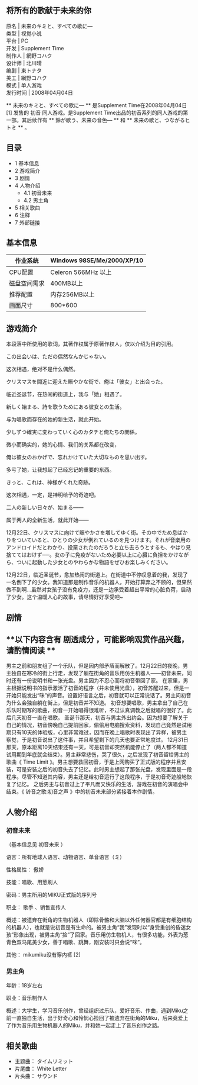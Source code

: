 将所有的歌献于未来的你  
---  
原名  |  未来のキミと、すべての歌に―   
类型  |  视觉小说   
平台  |  PC   
开发  |  Supplement Time   
制作人  |  網野コハク   
设计师  |  北川晴   
编剧  |  東トナタ   
美工  |  網野コハク   
模式  |  单人游戏   
发行时间  |  2008年04月04日   
  
** 未来のキミと、すべての歌に―  ** 是Supplement Time在2008年04月04日  [1]  发售的  初音
同人游戏。是Supplement Time出品的初音系列的同人游戏的第一部。其后续作有 ** 鈴が歌う、未来の音色―  ** 和 **
未来の歌と、つながるヒトミ  ** 。

##  目录

  * 1  基本信息 
  * 2  游戏简介 
  * 3  剧情 
  * 4  人物介绍 
    * 4.1  初音未来 
    * 4.2  男主角 
  * 5  相关歌曲 
  * 6  注释 
  * 7  外部链接 

##  基本信息

作业系统  |  Windows 98SE/Me/2000/XP/10   
---|---  
CPU配置  |  Celeron 566MHz 以上   
磁盘空间需求  |  400MB以上   
推荐配置  |  内存256MB以上   
画面尺寸  |  800*600   
  
##  游戏简介

本段落中所使用的歌词，其著作权属于原著作权人，仅以介绍为目的引用。

この出会いは、ただの偶然なんかじゃない。

这次相遇，绝对不是什么偶然。

クリスマスを間近に迎えた賑やかな街で、俺は「彼女」と出会った。

临近圣诞节，在热闹的街道上，我与「她」相遇了。

新しく始まる、詩を歌うためにある彼女との生活。

与为唱歌而存在的她的新生活，就此开始。

少しずつ確実に変わっていく心のカタチと俺たちの関係。

微小而确实的，她的心情、我们的关系都在改变，

俺は彼女のおかげで、忘れかけていた大切なものを思い出す。

多亏了她，让我想起了已经忘记的重要的东西。

きっと、これは、神様がくれた奇跡。

这次相遇，一定，是神明给予的奇迹吧。

二人の新しい日々が、始まる――

属于两人的全新生活，就此开始——

12月22日、クリスマスに向けて賑やかさを増してゆく街。その中でため息ばかりをついていると、ひとりの少女が倒れているのを見つけます。それが音楽用のアンドロイドだとわかり、投棄されたのだろうと立ち去ろうとするも、やはり見捨ててはおけず──。女の子に免疫がないため必要以上に心臓に負担をかけながら、ついに起動した少女とのやわらかな物語をぜひお楽しみください。

12月22日，临近圣诞节，愈加热闹的街道上。在街道中不停叹息着的我，发现了一名倒下了的少女。我知道那是制作音乐的机器人，开始打算弃之不顾的，但果然做不到啊…虽然对女孩子没有免疫力，还是一边承受着超出平常的心脏负荷，启动了少女。这个温暖人心的故事，请尽情好好享受吧~

##  剧情

**以下内容含有 剧透成分  ，可能影响观赏作品兴趣，请酌情阅读 **  
---  
男主之前和朋友组了一个乐队，但是因内部矛盾而解散了。12月22日的夜晚，男主独自在寒冷的街上行走，发现了躺在街角的音乐用仿生机器人——初音未来，同时还有一份说明书和一张光盘。男主因为不忍心而将初音带回了家。
在家里，男主根据说明书的指示激活了初音的程序（并未使用光盘），初音苏醒过来，但是一开始只能发出“咪”的声音。设置好语言之后，初音就可以正常说话了。男主问初音为什么会独自躺在街上，但是初音并不知道。
初音想要唱歌，男主拿出了自己在乐队时期写的歌曲，初音一开始唱得很难听，不过认真调教之后就唱的很好了。此后几天初音一直在唱歌。
圣诞节那天，初音与男主外出约会。因为想要了解关于自己的情况，初音傍晚自己提前回家，偷偷用电脑搜索资料，发现自己竟然是试用期只有10天的体验版，心里非常难过，因而在晚上唱歌时表现出了异样，被男主察觉，于是初音说出了这件事，并且希望剩下的几天也要正常地度过。
12月31日那天，原本距离10天结束还有一天，可是初音却突然机能停止了（两人都不知道试用期到年底就会结束）。男主非常悲伤，哭了很久，之后发现了初音留给男主的歌曲《
Time Limit
》。男主想要救回初音，于是上网购买了正式版的程序并且安装，可是安装之后的初音失去了记忆。此时男主想起了那张光盘，发现里面是一段程序。尽管不知道其内容，男主还是给初音运行了这段程序，于是初音奇迹般地恢复了记忆。
之后男主与初音过上了平凡而又快乐的生活，游戏在初音的演唱会中结束。《  铃音之歌:初音之声  》中的初音未来部分紧接着本作剧情。  
  
##  人物介绍

###  初音未来

（基本信息见  初音未来  ）

语言：所有地球人语言、动物语言、单音语言（ミ）

性格属性：  傲娇

技能：唱歌、用葱刷人

密码：男主所用的MIKU正式版的序列号

职业：  歌手  、销售宣传人

概述：被遗弃在街角的生物机器人（即除骨骼和大脑以外任何器官都是有细胞结构的机器人），也就是说初音是有生命的。被男主角“我”发现时以“身受重创的昏迷女孩”形象出现，被男主角“捡”了回家。音乐用仿生物机人，有很多功能，外表为葱青色双马尾美少女，善于唱歌、跳舞，刚安装时只会说“咪”。

其他：  mikumiku没有穿内裤  [2]

###  男主角

年龄：18岁左右

职业：音乐制作人

概述：大学生，学习音乐创作，曾经组织过乐队，爱好音乐、作曲，遇到Miku之前一直独自生活，出于好奇心和怜悯心捡回了被遗弃在街角的Miku，后来竟爱上了作为音乐用生物机器人的Miku，并和她一起走上了音乐创作之路。

##  相关歌曲

  * 主题曲：  タイムリミット 
  * 片尾曲：  White Letter 
  * 片头曲：  サウンド 

  